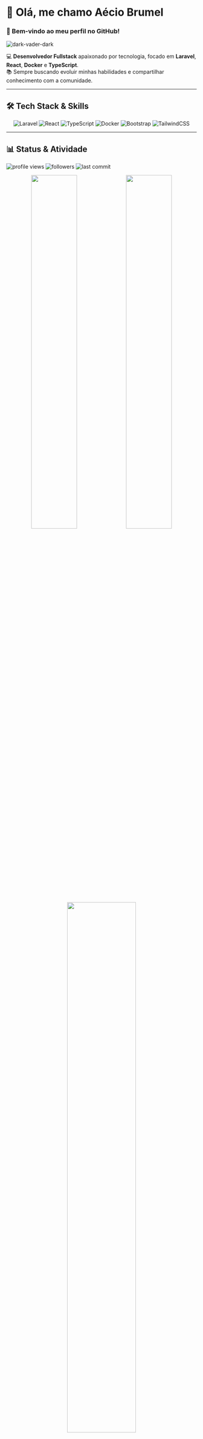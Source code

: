 # 👋 Olá, me chamo **Aécio Brumel**  
### 🚀 Bem-vindo ao meu perfil no GitHub!  

![dark-vader-dark](https://user-images.githubusercontent.com/88293649/236701349-e89137f6-c034-4d9e-874a-445127c99d6f.gif)

💻 **Desenvolvedor Fullstack** apaixonado por tecnologia, focado em **Laravel**, **React**, **Docker** e **TypeScript**.  
📚 Sempre buscando evoluir minhas habilidades e compartilhar conhecimento com a comunidade.

---

## 🛠️ **Tech Stack & Skills**

<div align="center">

![Laravel](https://img.shields.io/badge/Laravel-FF2D20?style=for-the-badge&logo=laravel&logoColor=white)
![React](https://img.shields.io/badge/React-20232A?style=for-the-badge&logo=react&logoColor=61DAFB)
![TypeScript](https://img.shields.io/badge/TypeScript-007ACC?style=for-the-badge&logo=typescript&logoColor=white)
![Docker](https://img.shields.io/badge/Docker-2496ED?style=for-the-badge&logo=docker&logoColor=white)
![Bootstrap](https://img.shields.io/badge/Bootstrap-7952B3?style=for-the-badge&logo=bootstrap&logoColor=white)
![TailwindCSS](https://img.shields.io/badge/TailwindCSS-06B6D4?style=for-the-badge&logo=tailwindcss&logoColor=white)

</div>

---

## 📊 **Status & Atividade**

<p align="left">
  <!-- Badge de visualizações -->
  <img src="https://komarev.com/ghpvc/?username=aeciobrumel&label=Profile%20views&color=0e75b6&style=for-the-badge" alt="profile views" />
  <!-- Seguidores -->
  <img src="https://img.shields.io/github/followers/aeciobrumel?logo=github&style=for-the-badge" alt="followers" />
  <!-- Último commit do principal projeto -->
  <img src="https://img.shields.io/github/last-commit/aeciobrumel/desafio-primeira-semana?label=Último%20commit&style=for-the-badge" alt="last commit" />
</p>

<!-- Estatísticas gerais -->
<p align="center">
  <img width="49%" src="https://github-readme-stats.vercel.app/api?username=aeciobrumel&show_icons=true&theme=dark" />
  <img width="49%" src="https://github-readme-streak-stats.herokuapp.com/?user=aeciobrumel&theme=dark" />
</p>

<!-- Linguagens mais usadas -->
<p align="center">
  <img width="60%" src="https://github-readme-stats.vercel.app/api/top-langs/?username=aeciobrumel&layout=compact&theme=dark" />
</p>

<!-- Gráfico dinâmico -->
[![Aécio Activity Graph](https://github-readme-activity-graph.vercel.app/graph?username=aeciobrumel&bg_color=0d1117&color=ffffff&line=00bfff&point=ffffff&area=true&hide_border=true)](https://github.com/ashutosh00710/github-readme-activity-graph)



## 📬 **Contatos**

<div>
<a href="https://www.instagram.com/aecio_brumel/" target="_blank">
  <img src="https://img.shields.io/badge/-Instagram pessoal-%23E4405F?style=for-the-badge&logo=instagram&logoColor=white">
</a>  
<a href="https://www.instagram.com/deboaapp/" target="_blank">
  <img src="https://img.shields.io/badge/-Instagram projeto-%23E4405F?style=for-the-badge&logo=instagram&logoColor=white">
</a>  
<a href="https://www.linkedin.com/in/a%C3%A9cio-silva-a87524205/" target="_blank">
  <img src="https://img.shields.io/badge/-LinkedIn-%230077B5?style=for-the-badge&logo=linkedin&logoColor=white">
</a>
</div>

---

## ⚡ **Curiosidades sobre mim**

- 🎮 Apaixonado por **tecnologia, IA e ficção científica**  
- 🏋️‍♂️ Pratico **musculação** e sigo uma rotina de **alimentação focada**  
- 🧠 Sempre estudando **novas tecnologias** para evoluir como dev

---

![star-wars-dark-side](https://user-images.githubusercontent.com/88293649/236702221-ee5a7a99-9ec6-482f-8514-13490a0f931d.gif)
